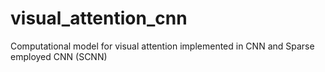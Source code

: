 # visual_attention_cnn
Computational model for visual attention implemented in CNN and Sparse employed CNN (SCNN)
